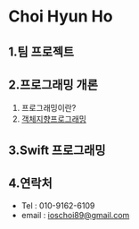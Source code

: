 Choi Hyun Ho     
================================
1.팀 프로젝트
--------------------------------------
2.프로그래밍 개론
--------------------------------------
1. 프로그래밍이란?
2. [객체지향프로그래밍](https://github.com/ioschoi89/ChoiHyunHo_iOS_School6/ClassStudy/180110/)

3.Swift 프로그래밍
--------------------------------------
4.연락처
--------------------------------------
* Tel : 010-9162-6109
* email : ioschoi89@gmail.com